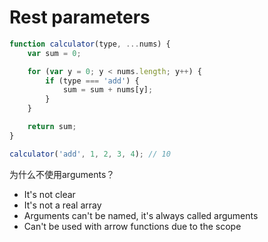 # Rest parameters

```js
function calculator(type, ...nums) {
    var sum = 0;

    for (var y = 0; y < nums.length; y++) {
        if (type === 'add') {
            sum = sum + nums[y];
        }
    }

    return sum;
}

calculator('add', 1, 2, 3, 4); // 10
```

为什么不使用arguments？
* It's not clear
* It's not a real array
* Arguments can't be named, it's always called arguments
* Can't be used with arrow functions due to the scope